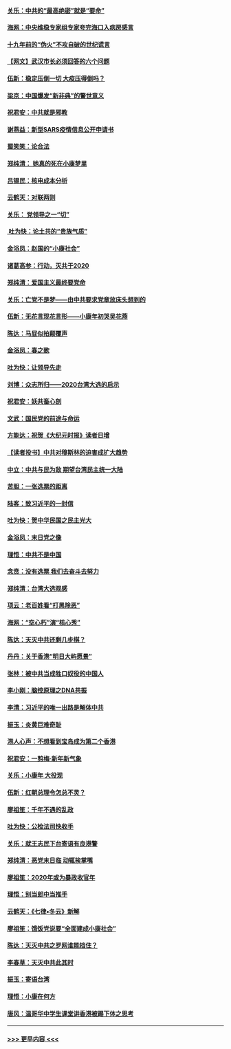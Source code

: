 #### [关乐：中共的“最高绝密”就是“要命”](../pages/nsc993/n11816946.md?t=01241111) 
#### [海网：中央维稳专家组专家夸完海口入病房感言](../pages/nsc993/n11815138.md?t=01241111) 
#### [十九年前的“伪火”不攻自破的世纪谎言](../pages/nsc993/n11813238.md?t=01241111) 
#### [【网文】武汉市长必须回答的六个问题](../pages/nsc993/n11813848.md?t=01241111) 
#### [伍新：稳定压倒一切 大疫压得倒吗？](../pages/nsc993/n11812634.md?t=01241111) 
#### [梁京：中国爆发“新非典”的警世意义](../pages/nsc993/n11812554.md?t=01241111) 
#### [祝君安：中共就是邪教](../pages/nsc993/n11812431.md?t=01241111) 
#### [谢燕益：新型SARS疫情信息公开申请书](../pages/nsc993/n11808840.md?t=01241111) 
#### [蜀笑笑：论合法](../pages/nsc993/n11808064.md?t=01241111) 
#### [郑纯清： 她真的死在小康梦里](../pages/nsc993/n11806623.md?t=01241111) 
#### [吕锡民：核电成本分析](../pages/nsc993/n11806284.md?t=01241111) 
#### [云鹤天：对联两则](../pages/nsc993/n11805957.md?t=01241111) 
#### [关乐： 党领导之一“切”](../pages/nsc993/n11804505.md?t=01241111) 
#### [ 吐为快：论土共的“贵族气质”](../pages/nsc993/n11804490.md?t=01241111) 
#### [金浴凤：赵国的“小康社会”](../pages/nsc993/n11804452.md?t=01241111) 
#### [诸葛高参：行动，灭共于2020](../pages/nsc993/n11804120.md?t=01241111) 
#### [郑纯清：爱国主义最终要党命](../pages/nsc993/n11802197.md?t=01241111) 
#### [关乐：亡党不是梦——由中共要求党章放床头想到的](../pages/nsc993/n11802156.md?t=01241111) 
#### [伍新：无花言现花言形——小康年初哭吴花燕](../pages/nsc993/n11800044.md?t=01241111) 
#### [陈达：马屁似拍颠覆声](../pages/nsc993/n11800010.md?t=01241111) 
#### [金浴凤：春之歌](../pages/nsc993/n11797687.md?t=01241111) 
#### [吐为快：让领导先走](../pages/nsc993/n11797512.md?t=01241111) 
#### [刘博：众志所归——2020台湾大选的启示](../pages/nsc993/n11796878.md?t=01241111) 
#### [祝君安：妖共畜心剖](../pages/nsc993/n11794273.md?t=01241111) 
#### [文武：国民党的前途与命运](../pages/nsc993/n11794198.md?t=01241111) 
#### [方能达：祝贺《大纪元时报》读者日增](../pages/nsc993/n11793807.md?t=01241111) 
#### [【读者投书】中共对穆斯林的迫害成扩大趋势](../pages/nsc993/n11791371.md?t=01241111) 
#### [中立：中共与民为敌 期望台湾民主统一大陆](../pages/nsc993/n11790392.md?t=01241111) 
#### [苦胆：一张选票的距离](../pages/nsc993/n11788914.md?t=01241111) 
#### [陆客：致习近平的一封信](../pages/nsc993/n11788867.md?t=01241111) 
#### [吐为快：贺中华民国之民主光大](../pages/nsc993/n11788618.md?t=01241111) 
#### [金浴凤：末日党之像](../pages/nsc993/n11787475.md?t=01241111) 
#### [理悟：中共不是中国](../pages/nsc993/n11787463.md?t=01241111) 
#### [念贲：没有选票  我们去奋斗去努力](../pages/nsc993/n11787398.md?t=01241111) 
#### [郑纯清：台湾大选观感](../pages/nsc993/n11786210.md?t=01241111) 
#### [项云：老百姓看“打黑除恶”](../pages/nsc993/n11785398.md?t=01241111) 
#### [海网：“空心朽”演“核心秀”](../pages/nsc993/n11783874.md?t=01241111) 
#### [陈达：天灭中共还剩几步棋？](../pages/nsc993/n11783719.md?t=01241111) 
#### [丹丹：关于香港“明日大屿愿景”](../pages/nsc993/n11783273.md?t=01241111) 
#### [张林：被中共当成牲口奴役的中国人](../pages/nsc993/n11782397.md?t=01241111) 
#### [李小刚：脑控原理之DNA共振](../pages/nsc993/n11780962.md?t=01241111) 
#### [李清：习近平的唯一出路是解体中共](../pages/nsc993/n11780866.md?t=01241111) 
#### [振玉：炎黄巨难奇耻](../pages/nsc993/n11779632.md?t=01241111) 
#### [港人心声：不想看到宝岛成为第二个香港](../pages/nsc993/n11778817.md?t=01241111) 
#### [祝君安：一剪梅‧新年新气象](../pages/nsc993/n11776340.md?t=01241111) 
#### [关乐：小康年 大役现](../pages/nsc993/n11774213.md?t=01241111) 
#### [伍新：红朝总理令怎总不灵？](../pages/nsc993/n11770813.md?t=01241111) 
#### [廖祖笙：千年不遇的乱政](../pages/nsc993/n11770373.md?t=01241111) 
#### [吐为快：公检法司快收手](../pages/nsc993/n11770359.md?t=01241111) 
#### [关乐：就王志民下台寄语有良港警](../pages/nsc993/n11769903.md?t=01241111) 
#### [郑纯清：恶党末日临 动辄挨掌嘴](../pages/nsc993/n11769356.md?t=01241111) 
#### [廖祖笙：2020年或为暴政收官年](../pages/nsc993/n11768216.md?t=01241111) 
#### [理悟：别当郎中当推手](../pages/nsc993/n11768243.md?t=01241111) 
#### [云鹤天：《七律▪冬云》新解](../pages/nsc993/n11768204.md?t=01241111) 
#### [廖祖笙：饿饭党说要“全面建成小康社会”](../pages/nsc993/n11767482.md?t=01241111) 
#### [陈达：天灭中共之罗网谁能挡住？](../pages/nsc993/n11767465.md?t=01241111) 
#### [李春草：天灭中共此其时](../pages/nsc993/n11767452.md?t=01241111) 
#### [振玉：寄语台湾](../pages/nsc993/n11767432.md?t=01241111) 
#### [理悟：小康在何方](../pages/nsc993/n11767394.md?t=01241111) 
#### [唐风：温哥华中学生课堂讲香港被踢下体之思考](../pages/nsc993/n11766848.md?t=01241111) 

----
#### [ >>> 更早内容 <<< ](../indexes/nsc993-earlier.md)
